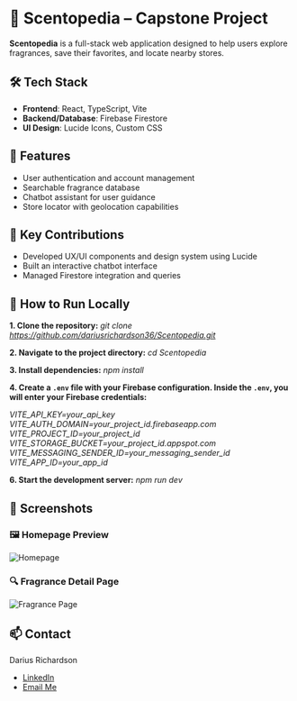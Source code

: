 # 🌸 Scentopedia – Capstone Project

**Scentopedia** is a full-stack web application designed to help users explore fragrances, save their favorites, and locate nearby stores.

## 🛠️ Tech Stack
- **Frontend**: React, TypeScript, Vite
- **Backend/Database**: Firebase Firestore
- **UI Design**: Lucide Icons, Custom CSS

## 🌟 Features
- User authentication and account management
- Searchable fragrance database
- Chatbot assistant for user guidance
- Store locator with geolocation capabilities

## 🧠 Key Contributions
- Developed UX/UI components and design system using Lucide
- Built an interactive chatbot interface
- Managed Firestore integration and queries

## 🚀 How to Run Locally
**1. Clone the repository:**
*git clone https://github.com/dariusrichardson36/Scentopedia.git*

**2. Navigate to the project directory:**
*cd Scentopedia*

**3. Install dependencies:**
*npm install*

**4. Create a `.env` file with your Firebase configuration. Inside the `.env`, you will enter your Firebase credentials:**

*VITE_API_KEY=your_api_key<br>
VITE_AUTH_DOMAIN=your_project_id.firebaseapp.com<br>
VITE_PROJECT_ID=your_project_id<br>
VITE_STORAGE_BUCKET=your_project_id.appspot.com<br>
VITE_MESSAGING_SENDER_ID=your_messaging_sender_id<br>
VITE_APP_ID=your_app_id*

**6. Start the development server:**
*npm run dev*

## 📸 Screenshots

### 🖼️ Homepage Preview
![Homepage](./src/assets/Screenshots/Homepage.png)

### 🔍 Fragrance Detail Page
![Fragrance Page](./src/assets/Screenshots/Fragrance1.png)


## 📫 Contact
Darius Richardson  

- [LinkedIn](https://www.linkedin.com/in/darius-richardson-ga-tech)  
- [Email Me](mailto:darius.richardson36@yahoo.com)
